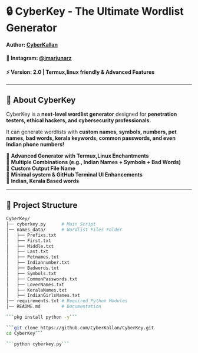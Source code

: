 # 🔒 CyberKey - The Ultimate Wordlist Generator
#### **Author: [CyberKallan](https://github.com/CyberKallan)**
#### 📸 **Instagram: [@imarjunarz](https://instagram.com/imarjunarz)**
#### ⚡ **Version: 2.0 | Termux,linux friendly & Advanced Features**

---

## 🚀 **About CyberKey**
CyberKey is a **next-level wordlist generator** designed for **penetration testers, ethical hackers, and cybersecurity professionals.**  

It can generate wordlists with **custom names, symbols, numbers, pet names, bad words, kerala keywords, common passwords, and even Indian phone numbers!**  

🔹 **Advanced Generator with Termux,Linux Enchantments**  
🔹 **Multiple Combinations (e.g., Indian Names + Symbols + Bad Words)**  
🔹 **Custom Output File Name**  
🔹 **Minimal system & GitHub Terminal UI Enhancements**  
🔹 **Indian, Kerala Based words**  

---

## 📂 **Project Structure**
```bash
CyberKey/
│── cyberkey.py      # Main Script
│── names_data/      # Wordlist Files Folder
│   ├── Prefixs.txt
│   ├── First.txt
│   ├── Middle.txt
│   ├── Last.txt
│   ├── Petnames.txt
│   ├── Indiannumber.txt
│   ├── Badwords.txt
│   ├── Symbols.txt
│   ├── CommonPasswords.txt
│   ├── LoverNames.txt
│   ├── KeralaNames.txt
│   ├── IndianGirlsNames.txt
│── requirements.txt # Required Python Modules
│── README.md        # Documentation

```pkg install python -y```

```git clone https://github.com/CyberKallan/CyberKey.git
cd CyberKey```

```python cyberkey.py```
